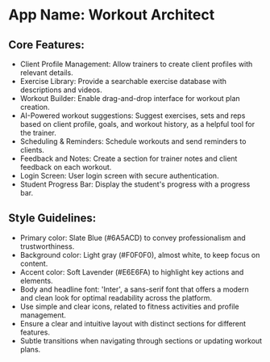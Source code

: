# **App Name**: Workout Architect

## Core Features:

- Client Profile Management: Allow trainers to create client profiles with relevant details.
- Exercise Library: Provide a searchable exercise database with descriptions and videos.
- Workout Builder: Enable drag-and-drop interface for workout plan creation.
- AI-Powered workout suggestions: Suggest exercises, sets and reps based on client profile, goals, and workout history, as a helpful tool for the trainer.
- Scheduling & Reminders: Schedule workouts and send reminders to clients.
- Feedback and Notes: Create a section for trainer notes and client feedback on each workout.
- Login Screen: User login screen with secure authentication.
- Student Progress Bar: Display the student's progress with a progress bar.

## Style Guidelines:

- Primary color: Slate Blue (#6A5ACD) to convey professionalism and trustworthiness.
- Background color: Light gray (#F0F0F0), almost white, to keep focus on content.
- Accent color: Soft Lavender (#E6E6FA) to highlight key actions and elements.
- Body and headline font: 'Inter', a sans-serif font that offers a modern and clean look for optimal readability across the platform.
- Use simple and clear icons, related to fitness activities and profile management.
- Ensure a clear and intuitive layout with distinct sections for different features.
- Subtle transitions when navigating through sections or updating workout plans.